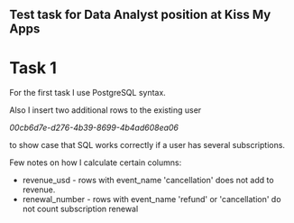 Test task for Data Analyst position at Kiss My Apps
---

# Task 1

For the first task I use PostgreSQL syntax. 

Also I insert two additional rows to the existing user 

_00cb6d7e-d276-4b39-8699-4b4ad608ea06_ 

to show case that SQL works correctly if a user has several subscriptions.


Few notes on how I calculate certain columns:

- revenue_usd - rows with event_name 'cancellation' does not add to revenue.
- renewal_number - rows with event_name 'refund' or 'cancellation' do not count subscription renewal


